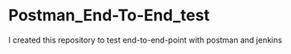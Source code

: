# Postman_End-To-End_test
I created this repository to test end-to-end-point with postman and jenkins
